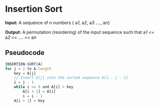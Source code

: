 # Insertion Sort

**Input:** A sequence of *n* numbers { a*1*, a*2*, a*3* ...., a*n*}

**Output:** A permutation (reordering) of the input sequence such that a*1* <= a*2* <= .... <= a*n*

## Pseudocode

```js
INSERTION-SORT(A)
for j = 2 to A.length
    key = A[j]
    // Insert A[j] into the sorted sequence A[1...j - 1]
    i = j - 1
    while i >= 0 and A[i] > key
        A[i + 1] = A[i]
        i = i - 1
    A[i + 1] = key
```
